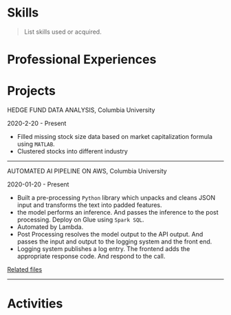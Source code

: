 # Skills

> List skills used or acquired.

# Professional Experiences

# Projects

HEDGE FUND DATA ANALYSIS, Columbia University

2020-2-20 - Present

- Filled missing stock size data based on market capitalization formula using `MATLAB`.
- Clustered stocks into different industry

---

AUTOMATED AI PIPELINE ON AWS, Columbia University

2020-01-20 - Present

- Built a pre-processing `Python` library which unpacks and cleans JSON input and transforms the text into padded features.
- the model performs an inference. And passes the inference to the post processing. Deploy on Glue using `Spark SQL`.
- Automated by Lambda.
- Post Processing resolves the model output to the API output. And passes the input and output to the logging system and the front end.
- Logging system publishes a log entry. The frontend adds the appropriate response code. And respond to the call.

[Related files](resource/)

---


# Activities
